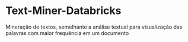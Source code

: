 # Text-Miner-Databricks
Mineração de textos, semelhante a análise textual para visualização das palavras com maior frequência em um documento
